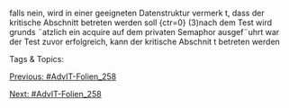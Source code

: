 falls nein, wird in einer geeigneten Datenstruktur vermerk t, dass der kritische
Abschnitt betreten werden soll {ctr=0}
(3)nach dem Test wird grunds ¨atzlich ein acquire auf dem privaten Semaphor
ausgef¨uhrt
war der Test zuvor erfolgreich, kann der kritische Abschnit t betreten werden

   Tags & Topics:
   

[Previous: #AdvIT-Folien_258](AdvIT-Folien_258.md)

[Next: #AdvIT-Folien_258](AdvIT-Folien_258.md)